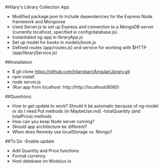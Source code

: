 #Hilary's Library Collection App

- Modified package.json to include dependencies for the Express Node framework and Mongoose
- Used Server.js to set up Express and connection to a MongoDB server (currently localhost, specified in config/database.js).
- Instantiated ng-app in libraryApp.js
- Set up model for books in models/book.js
- Defined routes (app/routes.js) and service for working with $HTTP (app/libraryService.js)


##Installation
- $ git clone https://github.com/hilarybarr/AngularLibrary.git
- npm install
- node server.js
- (Run app from localhost: http://http://localhost/8080)

##Questions:
- How to get update to work? Should it be automatic because of ng-model or do I need Put methods (in MaybeUse.md)
-totalQuantity (and totalPrice) methods
- How can you keep Node server running?
- Should app architecture be different?
- When does Remedy use localStorage vs. Mongo?


##To Do
-Enable update
- Add Quantity and Price functions
- Format currency
- Host database on Modulus.io


